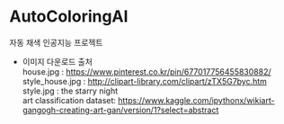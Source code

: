 # AutoColoringAI
자동 채색 인공지능 프로젝트  
  
  
- 이미지 다운로드 출처  
house.jpg : https://www.pinterest.co.kr/pin/677017756455830882/  
style_house.jpg : http://clipart-library.com/clipart/zTX5G7byc.htm  
style.jpg : the starry night  
art classification dataset: https://www.kaggle.com/ipythonx/wikiart-gangogh-creating-art-gan/version/1?select=abstract  
